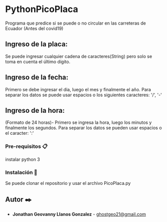 # PythonPicoPlaca
Programa que predice si se puede o no circular en las carreteras de Ecuador (Antes del covid19)
## Ingreso de la placa:
Se puede ingresar cualquier cadena de caracteres(String) pero solo se toma en cuenta el último dígito.
## Ingreso de la fecha:
Primero se debe ingresar el dia, luego el mes y finalmente el año.
Para separar los datos se puede usar espacios o los siguientes caracteres: '/', '-'
## Ingreso de la hora:
(Formato de 24 horas)-
Primero se ingresa la hora, luego los minutos y finalmente los segundos.
Para separar los datos se pueden usar espacios o el caracter: ':'
### Pre-requisitos 📋
instalar python 3
### Instalación 🔧
Se puede clonar el repositorio y usar el archivo PicoPlaca.py
## Autor ✒️
* **Jonathan Geovanny Llanos Gonzalez** - [ghostgeo21@gmail.com](mailto:ghostgeo21@gmail.com)

